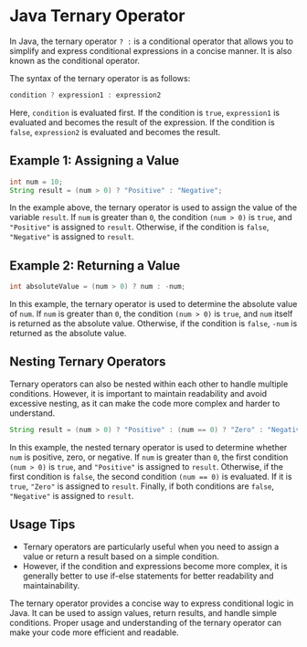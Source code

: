 # Java Ternary Operator

In Java, the ternary operator `? :` is a conditional operator that allows you to simplify and express conditional expressions in a concise manner. It is also known as the conditional operator.

The syntax of the ternary operator is as follows:

```java
condition ? expression1 : expression2
```

Here, `condition` is evaluated first. If the condition is `true`, `expression1` is evaluated and becomes the result of the expression. If the condition is `false`, `expression2` is evaluated and becomes the result.

## Example 1: Assigning a Value

```java
int num = 10;
String result = (num > 0) ? "Positive" : "Negative";
```

In the example above, the ternary operator is used to assign the value of the variable `result`. If `num` is greater than `0`, the condition `(num > 0)` is `true`, and `"Positive"` is assigned to `result`. Otherwise, if the condition is `false`, `"Negative"` is assigned to `result`.

## Example 2: Returning a Value

```java
int absoluteValue = (num > 0) ? num : -num;
```

In this example, the ternary operator is used to determine the absolute value of `num`. If `num` is greater than `0`, the condition `(num > 0)` is `true`, and `num` itself is returned as the absolute value. Otherwise, if the condition is `false`, `-num` is returned as the absolute value.

## Nesting Ternary Operators

Ternary operators can also be nested within each other to handle multiple conditions. However, it is important to maintain readability and avoid excessive nesting, as it can make the code more complex and harder to understand.

```java
String result = (num > 0) ? "Positive" : (num == 0) ? "Zero" : "Negative";
```

In this example, the nested ternary operator is used to determine whether `num` is positive, zero, or negative. If `num` is greater than `0`, the first condition `(num > 0)` is `true`, and `"Positive"` is assigned to `result`. Otherwise, if the first condition is `false`, the second condition `(num == 0)` is evaluated. If it is `true`, `"Zero"` is assigned to `result`. Finally, if both conditions are `false`, `"Negative"` is assigned to `result`.

## Usage Tips

- Ternary operators are particularly useful when you need to assign a value or return a result based on a simple condition.
- However, if the condition and expressions become more complex, it is generally better to use if-else statements for better readability and maintainability.

The ternary operator provides a concise way to express conditional logic in Java. It can be used to assign values, return results, and handle simple conditions. Proper usage and understanding of the ternary operator can make your code more efficient and readable.
